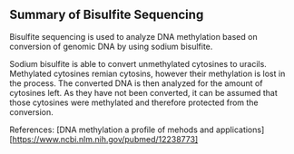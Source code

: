 ## Summary of Bisulfite Sequencing

Bisulfite sequencing is used to analyze DNA methylation based on conversion of genomic DNA by using sodium bisulfite. 

Sodium bisulfite is able to convert unmethylated cytosines to uracils. Methylated cytosines remian cytosins, however their methylation is lost in the process. The converted DNA is then analyzed for the amount of cytosines left. As they have not been converted, it can be assumed that those cytosines were methylated and therefore protected from the conversion. 

References: 
[DNA methylation a profile of mehods and applications][https://www.ncbi.nlm.nih.gov/pubmed/12238773]
